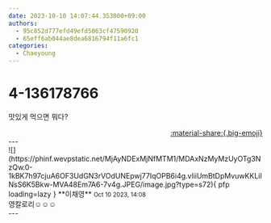 ```yaml
---
date: 2023-10-10 14:07:44.353000+09:00
authors:
  - 95c852d777efd49efd5063cf47590920
  - 65eff6ab044ae8dea6816794f11a6fc1
categories:
  - Chaeyoung
---
```


# 4-136178766

<div class="post-container" markdown="1">
<div class="content-container md-sidebar__scrollwrap" markdown="1">

맛있게 먹으면 뭐다?

</div>
</div>

<div style="text-align: right;" markdown="1">
<a href="https://weverse.io/fromis9/fanpost/4-136178766" style="text-align: right;">:material-share:{.big-emoji}</a>
</div>
---

<div class="comments-container md-sidebar__scrollwrap" markdown="1">
<div class="comment" markdown="1">
<div class='id-container' markdown="1">
![](https://phinf.wevpstatic.net/MjAyNDExMjNfMTM1/MDAxNzMyMzUyOTg3NzQw.0-1kBK7h97cjuA6OF3UdGN3rVOdUNEpwj77IqOPB6i4g.vliiUmBtDpMvuwKKLiINsS6K5Bkw-MVA48Em7A6-7v4g.JPEG/image.jpg?type=s72){ pfp loading=lazy }
**<span class="artist">이채영</span>** <small>Oct 10 2023, 14:08</small><br>
</div>
<div class='comment-body' markdown="1">
영칼로리☺️☺️☺️
</div>
</div>
</div>
---
